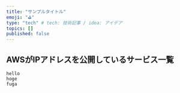 ```yaml
---
title: "サンプルタイトル"
emoji: "⛳"
type: "tech" # tech: 技術記事 / idea: アイデア
topics: []
published: false
---
```


## AWSがIPアドレスを公開しているサービス一覧
<!-- AWS_SERVICES_LIST_START -->
```
hello
hoge
fuga
```
<!-- AWS_SERVICES_LIST_END -->